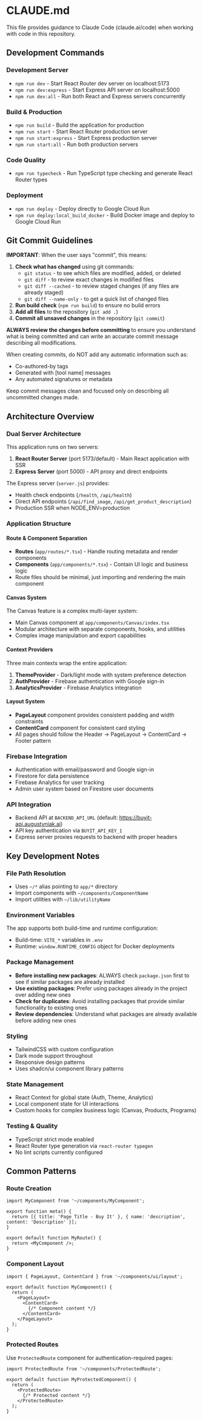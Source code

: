 # CLAUDE.md

This file provides guidance to Claude Code (claude.ai/code) when working with code in this repository.

## Development Commands

### Development Server

- `npm run dev` - Start React Router dev server on localhost:5173
- `npm run dev:express` - Start Express API server on localhost:5000
- `npm run dev:all` - Run both React and Express servers concurrently

### Build & Production

- `npm run build` - Build the application for production
- `npm run start` - Start React Router production server
- `npm run start:express` - Start Express production server
- `npm run start:all` - Run both production servers

### Code Quality

- `npm run typecheck` - Run TypeScript type checking and generate React Router types

### Deployment

- `npm run deploy` - Deploy directly to Google Cloud Run
- `npm run deploy:local_build_docker` - Build Docker image and deploy to Google Cloud Run

## Git Commit Guidelines

**IMPORTANT**: When the user says "commit", this means:

1. **Check what has changed** using git commands:
   - `git status` - to see which files are modified, added, or deleted
   - `git diff` - to review exact changes in modified files
   - `git diff --cached` - to review staged changes (if any files are already staged)
   - `git diff --name-only` - to get a quick list of changed files
2. **Run build check** (`npm run build`) to ensure no build errors
3. **Add all files** to the repository (`git add .`)
4. **Commit all unsaved changes** in the repository (`git commit`)

**ALWAYS review the changes before committing** to ensure you understand what is being committed and can write an accurate commit message describing all modifications.

When creating commits, do NOT add any automatic information such as:
- Co-authored-by tags
- Generated with [tool name] messages
- Any automated signatures or metadata

Keep commit messages clean and focused only on describing all uncommitted changes made.

## Architecture Overview

### Dual Server Architecture

This application runs on two servers:

1. **React Router Server** (port 5173/default) - Main React application with SSR
2. **Express Server** (port 5000) - API proxy and direct endpoints

The Express server (`server.js`) provides:

- Health check endpoints (`/health`, `/api/health`)
- Direct API endpoints (`/api/find_image`, `/api/get_product_description`)
- Production SSR when NODE_ENV=production

### Application Structure

#### Route & Component Separation

- **Routes** (`app/routes/*.tsx`) - Handle routing metadata and render components
- **Components** (`app/components/*.tsx`) - Contain UI logic and business logic
- Route files should be minimal, just importing and rendering the main component

#### Canvas System

The Canvas feature is a complex multi-layer system:

- Main Canvas component at `app/components/Canvas/index.tsx`
- Modular architecture with separate components, hooks, and utilities
- Complex image manipulation and export capabilities

#### Context Providers

Three main contexts wrap the entire application:

1. **ThemeProvider** - Dark/light mode with system preference detection
2. **AuthProvider** - Firebase authentication with Google sign-in
3. **AnalyticsProvider** - Firebase Analytics integration

#### Layout System

- **PageLayout** component provides consistent padding and width constraints
- **ContentCard** component for consistent card styling
- All pages should follow the Header → PageLayout → ContentCard → Footer pattern

### Firebase Integration

- Authentication with email/password and Google sign-in
- Firestore for data persistence
- Firebase Analytics for user tracking
- Admin user system based on Firestore user documents

### API Integration

- Backend API at `BACKEND_API_URL` (default: <https://buyit-api.augustyniak.ai>)
- API key authentication via `BUYIT_API_KEY_1`
- Express server proxies requests to backend with proper headers

## Key Development Notes

### File Path Resolution

- Uses `~/*` alias pointing to `app/*` directory
- Import components with `~/components/ComponentName`
- Import utilities with `~/lib/utilityName`

### Environment Variables

The app supports both build-time and runtime configuration:

- Build-time: `VITE_*` variables in `.env`
- Runtime: `window.RUNTIME_CONFIG` object for Docker deployments

### Package Management
- **Before installing new packages**: ALWAYS check `package.json` first to see if similar packages are already installed
- **Use existing packages**: Prefer using packages already in the project over adding new ones
- **Check for duplicates**: Avoid installing packages that provide similar functionality to existing ones
- **Review dependencies**: Understand what packages are already available before adding new ones

### Styling

- TailwindCSS with custom configuration
- Dark mode support throughout
- Responsive design patterns
- Uses shadcn/ui component library patterns

### State Management

- React Context for global state (Auth, Theme, Analytics)
- Local component state for UI interactions
- Custom hooks for complex business logic (Canvas, Products, Programs)

### Testing & Quality

- TypeScript strict mode enabled
- React Router type generation via `react-router typegen`
- No lint scripts currently configured

## Common Patterns

### Route Creation

```tsx
import MyComponent from '~/components/MyComponent';

export function meta() {
  return [{ title: 'Page Title - Buy It' }, { name: 'description', content: 'Description' }];
}

export default function MyRoute() {
  return <MyComponent />;
}
```

### Component Layout

```tsx
import { PageLayout, ContentCard } from '~/components/ui/layout';

export default function MyComponent() {
  return (
    <PageLayout>
      <ContentCard>
        {/* Component content */}
      </ContentCard>
    </PageLayout>
  );
}
```

### Protected Routes

Use `ProtectedRoute` component for authentication-required pages:

```tsx
import ProtectedRoute from '~/components/ProtectedRoute';

export default function MyProtectedComponent() {
  return (
    <ProtectedRoute>
      {/* Protected content */}
    </ProtectedRoute>
  );
}
```
